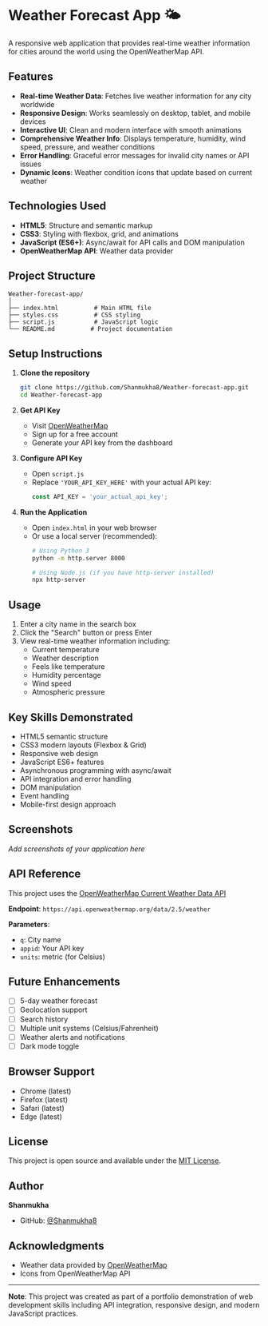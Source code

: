 # Weather Forecast App 🌤️

A responsive web application that provides real-time weather information for cities around the world using the OpenWeatherMap API.

## Features

- **Real-time Weather Data**: Fetches live weather information for any city worldwide
- **Responsive Design**: Works seamlessly on desktop, tablet, and mobile devices
- **Interactive UI**: Clean and modern interface with smooth animations
- **Comprehensive Weather Info**: Displays temperature, humidity, wind speed, pressure, and weather conditions
- **Error Handling**: Graceful error messages for invalid city names or API issues
- **Dynamic Icons**: Weather condition icons that update based on current weather

## Technologies Used

- **HTML5**: Structure and semantic markup
- **CSS3**: Styling with flexbox, grid, and animations
- **JavaScript (ES6+)**: Async/await for API calls and DOM manipulation
- **OpenWeatherMap API**: Weather data provider

## Project Structure

```
Weather-forecast-app/
│
├── index.html          # Main HTML file
├── styles.css          # CSS styling
├── script.js           # JavaScript logic
└── README.md          # Project documentation
```

## Setup Instructions

1. **Clone the repository**
   ```bash
   git clone https://github.com/Shanmukha8/Weather-forecast-app.git
   cd Weather-forecast-app
   ```

2. **Get API Key**
   - Visit [OpenWeatherMap](https://openweathermap.org/api)
   - Sign up for a free account
   - Generate your API key from the dashboard

3. **Configure API Key**
   - Open `script.js`
   - Replace `'YOUR_API_KEY_HERE'` with your actual API key:
     ```javascript
     const API_KEY = 'your_actual_api_key';
     ```

4. **Run the Application**
   - Open `index.html` in your web browser
   - Or use a local server (recommended):
     ```bash
     # Using Python 3
     python -m http.server 8000
     
     # Using Node.js (if you have http-server installed)
     npx http-server
     ```

## Usage

1. Enter a city name in the search box
2. Click the "Search" button or press Enter
3. View real-time weather information including:
   - Current temperature
   - Weather description
   - Feels like temperature
   - Humidity percentage
   - Wind speed
   - Atmospheric pressure

## Key Skills Demonstrated

- HTML5 semantic structure
- CSS3 modern layouts (Flexbox & Grid)
- Responsive web design
- JavaScript ES6+ features
- Asynchronous programming with async/await
- API integration and error handling
- DOM manipulation
- Event handling
- Mobile-first design approach

## Screenshots

*Add screenshots of your application here*

## API Reference

This project uses the [OpenWeatherMap Current Weather Data API](https://openweathermap.org/current)

**Endpoint**: `https://api.openweathermap.org/data/2.5/weather`

**Parameters**:
- `q`: City name
- `appid`: Your API key
- `units`: metric (for Celsius)

## Future Enhancements

- [ ] 5-day weather forecast
- [ ] Geolocation support
- [ ] Search history
- [ ] Multiple unit systems (Celsius/Fahrenheit)
- [ ] Weather alerts and notifications
- [ ] Dark mode toggle

## Browser Support

- Chrome (latest)
- Firefox (latest)
- Safari (latest)
- Edge (latest)

## License

This project is open source and available under the [MIT License](LICENSE).

## Author

**Shanmukha**
- GitHub: [@Shanmukha8](https://github.com/Shanmukha8)

## Acknowledgments

- Weather data provided by [OpenWeatherMap](https://openweathermap.org/)
- Icons from OpenWeatherMap API

---

**Note**: This project was created as part of a portfolio demonstration of web development skills including API integration, responsive design, and modern JavaScript practices.